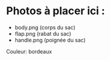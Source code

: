 # Photos à placer ici :
- body.png (corps du sac)
- flap.png (rabat du sac)  
- handle.png (poignée du sac)

Couleur: bordeaux
